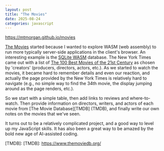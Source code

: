 ```yaml
---
layout: post
title: "The Movies"
date: 2025-08-24
categories: javascript
---
```


<https://mtmorgan.github.io/movies>

[The Movies][] started because I wanted to explore WASM (web assembly) to run
more typically server-side applications in the client's browser. An interesting
example is the [SQLite WASM][] database. The New York Times came out with a list
of [The 100 Best Movies of the 21st Century][100] as chosen by 'creators'
(producers, directors, actors, etc.). As we started to watch the movies, it
became hard to remember details and even our reaction, and actually the page
provided by the New York Times is relatively hard to navigate (e.g., no simple
way to find the 34th movie, the display jumping around as the page renders,
etc.).

So we start with a simple table, then add links to reviews and where-to-watch.
Then provide information on directors, writers, and actors of each movie from
[The Movie Database][TMDB] (TMDB), and finally write our own notes on the movies
that we've seen.

It turns out to be a relatively complicated project, and a good way to level up
my JavaScript skills. It has also been a great way to be amazed by the bold new
age of AI-assisted coding.

[The Movies]: /movies/

<!-- prettier-ignore -->
[100]: https://www.nytimes.com/interactive/2025/movies/best-movies-21st-century.html
[SQLite WASM]: https://sqlite.org/wasm/doc/trunk/index.md

[TMDB]: [TMDB]: https://www.themoviedb.org/
